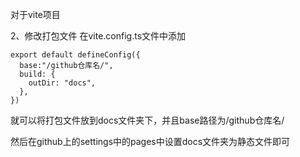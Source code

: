 对于vite项目


2、修改打包文件
在vite.config.ts文件中添加
```
export default defineConfig({
  base:"/github仓库名/",
  build: {
    outDir: "docs",
  },
})
```
就可以将打包文件放到docs文件夹下，并且base路径为/github仓库名/

然后在github上的settings中的pages中设置docs文件夹为静态文件即可